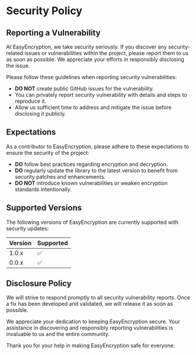 # Security Policy

## Reporting a Vulnerability

At EasyEncryption, we take security seriously. If you discover any security-related issues or vulnerabilities within the project, please report them to us as soon as possible. We appreciate your efforts in responsibly disclosing the issue.

Please follow these guidelines when reporting security vulnerabilities:

- **DO NOT** create public GitHub issues for the vulnerability.
- You can privately report security vulnerability with details and steps to reproduce it.
- Allow us sufficient time to address and mitigate the issue before disclosing it publicly.

## Expectations

As a contributor to EasyEncryption, please adhere to these expectations to ensure the security of the project:

- **DO** follow best practices regarding encryption and decryption.
- **DO** regularly update the library to the latest version to benefit from security patches and enhancements.
- **DO NOT** introduce known vulnerabilities or weaken encryption standards intentionally.

## Supported Versions

The following versions of EasyEncryption are currently supported with security updates:

| Version | Supported          |
| ------- | ------------------ |
| 1.0.x   | :white_check_mark: |
| 0.0.x   | :white_check_mark: |

## Disclosure Policy

We will strive to respond promptly to all security vulnerability reports. Once a fix has been developed and validated, we will release it as soon as possible.

We appreciate your dedication to keeping EasyEncryption secure. Your assistance in discovering and responsibly reporting vulnerabilities is invaluable to us and the entire community.

Thank you for your help in making EasyEncryption safe for everyone.
